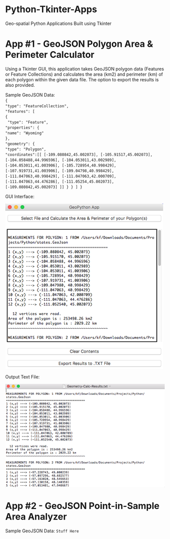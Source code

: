 # Python-Tkinter-Apps
Geo-spatial Python Applications Built using Tkinter

# App #1 - GeoJSON Polygon Area & Perimeter Calculator

Using a Tkinter GUI, this application takes GeoJSON polygon data (Features or Feature Collections) and calculates the area (km2) and perimeter (km) of each polygon within the given data file. The option to export the results is also provided.

Sample GeoJSON Data:<br>
`{`<br>
  `"type": "FeatureCollection",`<br>
  `"features": [`<br>
    `{`<br>
     ` "type": "Feature",`<br>
      `"properties": {`<br>
	`"name": "Wyoming"`<br>
	`},`<br>
      `"geometry": {`<br>
        `"type": "Polygon",`<br>
	`"coordinates":[[
	[-109.080842,45.002073],
	[-105.91517,45.002073],
	[-104.058488,44.996596],
	[-104.053011,43.002989],
	[-104.053011,41.003906],
	[-105.728954,40.998429],
	[-107.919731,41.003906],
	[-109.04798,40.998429],
	[-111.047063,40.998429],
	[-111.047063,42.000709],
	[-111.047063,44.476286],
	[-111.05254,45.002073],
	[-109.080842,45.002073]
	]]
      }
    }
  ]
}`

GUI Interface:

<img src="https://github.com/fitzpk/Python-Tkinter-Apps/blob/master/images/geocalc-gui.png"/>

Output Text File:

<img src="https://github.com/fitzpk/Python-Tkinter-Apps/blob/master/images/geocalc-output.png"/>

# App #2 - GeoJSON Point-in-Sample Area Analyzer

Sample GeoJSON Data:
`Stuff Here`
